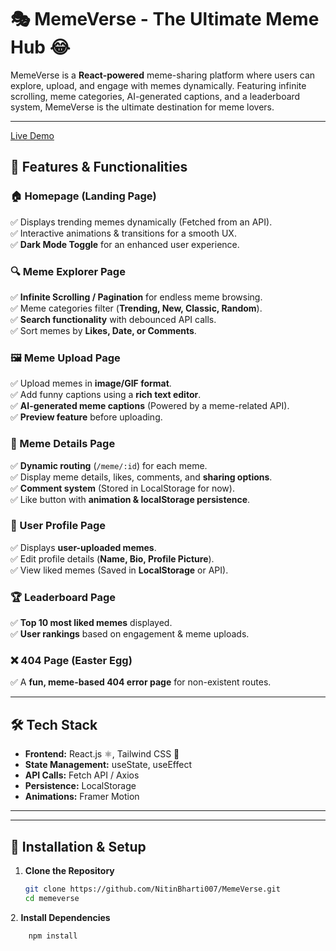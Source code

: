 # 🎭 MemeVerse - The Ultimate Meme Hub 😂  

MemeVerse is a **React-powered** meme-sharing platform where users can explore, upload, and engage with memes dynamically. Featuring infinite scrolling, meme categories, AI-generated captions, and a leaderboard system, MemeVerse is the ultimate destination for meme lovers.  

---

[Live Demo](https://meme-verse-psi.vercel.app/)

## 🚀 Features & Functionalities  

### 🏠 Homepage (Landing Page)  
✅ Displays trending memes dynamically (Fetched from an API).  
✅ Interactive animations & transitions for a smooth UX.  
✅ **Dark Mode Toggle** for an enhanced user experience.  

### 🔍 Meme Explorer Page  
✅ **Infinite Scrolling / Pagination** for endless meme browsing.  
✅ Meme categories filter (**Trending, New, Classic, Random**).  
✅ **Search functionality** with debounced API calls.  
✅ Sort memes by **Likes, Date, or Comments**.  

### 🖼 Meme Upload Page  
✅ Upload memes in **image/GIF format**.  
✅ Add funny captions using a **rich text editor**.  
✅ **AI-generated meme captions** (Powered by a meme-related API).  
✅ **Preview feature** before uploading.  

### 📌 Meme Details Page  
✅ **Dynamic routing** (`/meme/:id`) for each meme.  
✅ Display meme details, likes, comments, and **sharing options**.  
✅ **Comment system** (Stored in LocalStorage for now).  
✅ Like button with **animation & localStorage persistence**.  

### 👤 User Profile Page  
✅ Displays **user-uploaded memes**.  
✅ Edit profile details (**Name, Bio, Profile Picture**).  
✅ View liked memes (Saved in **LocalStorage** or API).  

### 🏆 Leaderboard Page  
✅ **Top 10 most liked memes** displayed.  
✅ **User rankings** based on engagement & meme uploads.  

### ❌ 404 Page (Easter Egg)  
✅ A **fun, meme-based 404 error page** for non-existent routes.  

---

## 🛠️ Tech Stack  

- **Frontend:** React.js ⚛️, Tailwind CSS 🎨  
- **State Management:** useState, useEffect  
- **API Calls:** Fetch API / Axios  
- **Persistence:** LocalStorage  
- **Animations:** Framer Motion  

---


---

## 🚀 Installation & Setup  

1. **Clone the Repository**  
    ```bash
    git clone https://github.com/NitinBharti007/MemeVerse.git
    cd memeverse
    
2️. **Install Dependencies**
```bash
    npm install
